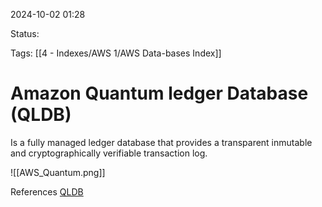2024-10-02 01:28

Status:

Tags:
[[4 - Indexes/AWS 1/AWS Data-bases Index]]

# Amazon Quantum ledger Database (QLDB)

Is a fully managed ledger database that provides a transparent inmutable and cryptographically verifiable transaction log.

![[AWS_Quantum.png]]


References 
[QLDB](https://aws.amazon.com/qldb/)